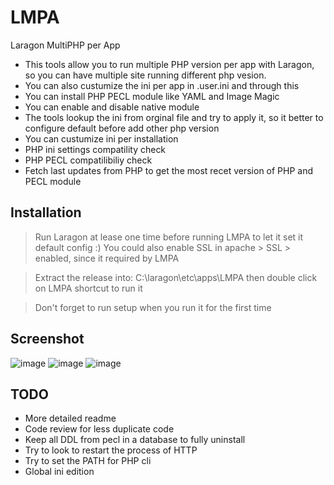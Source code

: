 # LMPA
Laragon MultiPHP per App

- This tools allow you to run multiple PHP version per app with Laragon, so you can have multiple site running different php vesion.
- You can also custumize the ini per app in .user.ini and through this
- You can install PHP PECL module like YAML and Image Magic
- You can enable and disable native module
- The tools lookup the ini from orginal file and try to apply it, so it better to configure default before add other php version
- You can custumize ini per installation
- PHP ini settings compatility check
- PHP PECL compatilibiliy check
- Fetch last updates from PHP to get the most recet version of PHP and PECL module

## Installation

> Run Laragon at lease one time before running LMPA to let it set it default config :) You could also enable SSL in apache > SSL > enabled, since it required by LMPA

> Extract the release into: C:\laragon\etc\apps\LMPA then double click on LMPA shortcut to run it

> Don't forget to run setup when you run it for the first time

## Screenshot

![image](https://user-images.githubusercontent.com/4716382/156103572-059b9217-c7f0-43ee-b94a-efbf7f6f0cb7.png)
![image](https://user-images.githubusercontent.com/4716382/156103603-4a6c59a6-575a-45ca-8ee1-1496f54ac0c7.png)
![image](https://user-images.githubusercontent.com/4716382/156103726-453fbc49-1374-4af1-99c3-4f7917b791a4.png)


## TODO
- More detailed readme
- Code review for less duplicate code
- Keep all DDL from pecl in a database to fully uninstall
- Try to look to restart the process of HTTP
- Try to set the PATH for PHP cli
- Global ini edition
